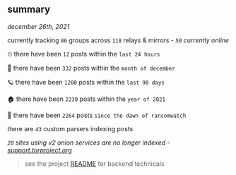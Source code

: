 
## summary
_december 26th, 2021_

currently tracking `86` groups across `118` relays & mirrors - _`50` currently online_

⏲ there have been `12` posts within the `last 24 hours`

🦈 there have been `332` posts within the `month of december`

🪐 there have been `1200` posts within the `last 90 days`

🏚 there have been `2230` posts within the `year of 2021`

🦕 there have been `2264` posts `since the dawn of ransomwatch`

there are `43` custom parsers indexing posts

_`20` sites using v2 onion services are no longer indexed - [support.torproject.org](https://support.torproject.org/onionservices/v2-deprecation/)_

> see the project [README](https://github.com/thetanz/ransomwatch#ransomwatch--) for backend technicals
